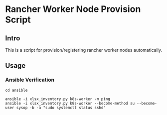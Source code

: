 # Rancher Worker Node Provision Script

## Intro

This is a script for provision/registering rancher worker nodes automatically. 

## Usage

### Ansible Verification

```
cd ansible
```

```
ansible -i xlsx_inventory.py k8s-worker -m ping
ansible -i xlsx_inventory.py k8s-worker --become-method su --become-user sysop -b -a "sudo systemctl status sshd"
```
